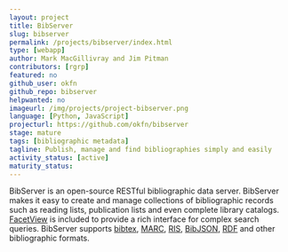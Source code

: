 ```yaml
---
layout: project
title: BibServer
slug: bibserver
permalink: /projects/bibserver/index.html
type: [webapp]
author: Mark MacGillivray and Jim Pitman
contributors: [rgrp]
featured: no
github_user: okfn
github_repo: bibserver
helpwanted: no
imageurl: /img/projects/project-bibserver.png
language: [Python, JavaScript]
projecturl: https://github.com/okfn/bibserver
stage: mature
tags: [bibliographic metadata]
tagline: Publish, manage and find bibliographies simply and easily
activity_status: [active]
maturity_status:
---
```


BibServer is an open-source RESTful bibliographic data
server. BibServer makes it easy to create and manage collections of
bibliographic records such as reading lists, publication lists and
even complete library catalogs.  [FacetView](/projects/facetview/) is
included to provide a rich interface for complex search queries.
BibServer supports [bibtex](http://www.bibtex.org/),
[MARC](http://www.loc.gov/marc/),
[RIS](https://en.wikipedia.org/wiki/RIS_%28file_format%29),
[BibJSON](/projects/bibjson/), [RDF](http://www.w3.org/RDF/) and other
bibliographic formats.
